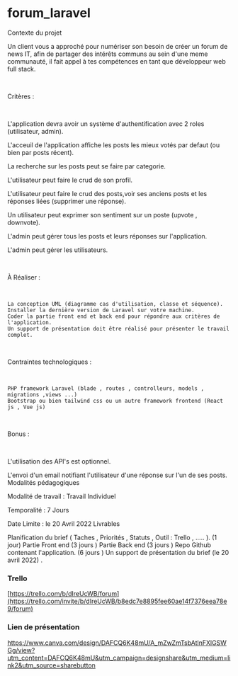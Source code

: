# forum_laravel

Contexte du projet

Un client vous a approché pour numériser son besoin de créer un forum de news IT, afin de partager des intérêts communs au sein d'une meme communauté, il fait appel à tes compétences en tant que développeur web full stack.

​

Critères :

​

L'application devra avoir un système d'authentification avec 2 roles (utilisateur, admin).

L'acceuil de l'application affiche les posts les mieux votés par defaut (ou bien par posts récent).

La recherche sur les posts peut se faire par categorie.

L'utilisateur peut faire le crud de son profil.

L'utilisateur peut faire le crud des posts,voir ses anciens posts et les réponses liées (supprimer une réponse).

Un utilisateur peut exprimer son sentiment sur un poste (upvote , downvote).

L'admin peut gérer tous les posts et leurs réponses sur l'application.

L'admin peut gérer les utilisateurs.

​

À Réaliser :

​

    La conception UML (diagramme cas d'utilisation, classe et séquence).
    Installer la dernière version de Laravel sur votre machine.
    Coder la partie front end et back end pour répondre aux critères de l'application.
    Un support de présentation doit être réalisé pour présenter le travail complet.

​

Contraintes technologiques :

​

    PHP framework Laravel (blade , routes , controlleurs, models , migrations ,views ...)
    Bootstrap ou bien tailwind css ou un autre framework frontend (React js , Vue js)

​

Bonus :

​

L'utilisation des API's est optionnel.

L'envoi d'un email notifiant l'utilisateur d'une réponse sur l'un de ses posts.
Modalités pédagogiques

Modalité de travail : Travail Individuel

Temporalité : 7 Jours

Date Limite : le 20 Avril 2022
Livrables

Planification du brief ( Taches , Priorités , Statuts ,  Outil : Trello , ..... ). (1 jour)
Partie Front end (3 jours )
Partie Back end (3 jours )
Repo Github contenant l'application. (6 jours )
Un support de présentation du brief (le 20 avril 2022) .




### Trello
[https://trello.com/b/dIreUcWB/forum](https://trello.com/invite/b/dIreUcWB/b8edc7e8895fee60ae14f7376eea78e9/forum)

### Lien de présentation 
https://www.canva.com/design/DAFCQ6K48mU/A_mZwZmTsbAtlnFXlGSWGg/view?utm_content=DAFCQ6K48mU&utm_campaign=designshare&utm_medium=link2&utm_source=sharebutton
